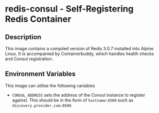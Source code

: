 # redis-consul - Self-Registering Redis Container

## Description
This image contains a compiled version of Redis 3.0.7 installed into Alpine Linux. It is accompanied by Containerbuddy, which handles health checks and Consul registration.

## Environment Variables
This image can utilise the following variables

* ```CONSUL_ADDRESS``` sets the address of the Consul instance to register against. This should be in the form of ```hostname:8500``` such as ```discovery.provider.com:8500```. 